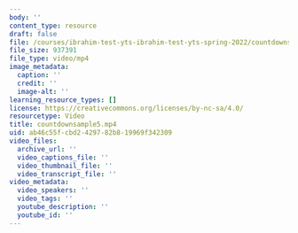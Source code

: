 ```yaml
---
body: ''
content_type: resource
draft: false
file: /courses/ibrahim-test-yts-ibrahim-test-yts-spring-2022/countdownsample5_360p_16_9.mp4
file_size: 937391
file_type: video/mp4
image_metadata:
  caption: ''
  credit: ''
  image-alt: ''
learning_resource_types: []
license: https://creativecommons.org/licenses/by-nc-sa/4.0/
resourcetype: Video
title: countdownsample5.mp4
uid: ab46c55f-cbd2-4297-82b8-19969f342309
video_files:
  archive_url: ''
  video_captions_file: ''
  video_thumbnail_file: ''
  video_transcript_file: ''
video_metadata:
  video_speakers: ''
  video_tags: ''
  youtube_description: ''
  youtube_id: ''
---
```

